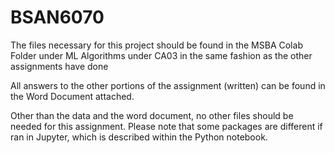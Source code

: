 # BSAN6070

The files necessary for this project should be found in the MSBA Colab Folder under ML Algorithms under CA03 in the same fashion as the other assignments have done

All answers to the other portions of the assignment (written) can be found in the Word Document attached. 

Other than the data and the word document, no other files should be needed for this assignment. Please note that some packages are different if ran in Jupyter, 
which is described within the Python notebook. 
